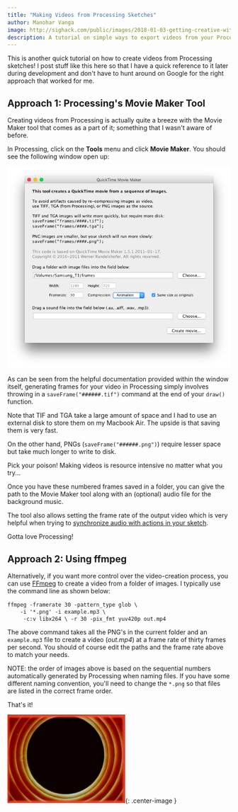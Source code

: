 ```yaml
---
title: "Making Videos from Processing Sketches"
author: Manohar Vanga
image: http://sighack.com/public/images/2018-01-03-getting-creative-with-perlin-noise-fields/example-4.png
description: A tutorial on simple ways to export videos from your Processing sketches.
---
```


This is another quick tutorial on how to create videos from Processing sketches!
I post stuff like this here so that I have a quick reference to it later 
during development and don't have to hunt around on Google for the right
approach that worked for me.

## Approach 1: Processing's Movie Maker Tool

Creating videos from Processing is actually quite a breeze with the Movie Maker
tool that comes as a part of it; something that I wasn't aware of before.

In Processing, click on the **Tools** menu and click **Movie Maker**. You should
see the following window open up:

![](/public/images/make-videos-from-processing-sketches/moviemaker.png)

As can be seen from the helpful documentation provided within the window
itself, generating frames for your video in Processing simply involves throwing
in a `saveFrame("######.tif")` command at the end of your `draw()` function.

Note that TIF and TGA take a large amount of space and I had to use an external
disk to store them on my Macbook Air. The upside is that saving them is very fast.

On the other hand, PNGs (`saveFrame("######.png")`) require lesser space but
take much longer to write to disk.

Pick your poison! Making videos is resource intensive no matter what you try...

Once you have these numbered frames saved in a folder, you can give the path
to the Movie Maker tool along with an (optional) audio file for the background
music.

The tool also allows setting the frame rate of the output video which is very
helpful when trying to [synchronize audio with actions in your sketch](extract-onset-beat-times-from-audio-files).

Gotta love Processing!

## Approach 2: Using ffmpeg

Alternatively, if you want more control over the video-creation process, you
can use [FFmpeg](https://www.ffmpeg.org/) to create a video from a folder of
images. I typically use the command line as shown below:

    ffmpeg -framerate 30 -pattern_type glob \
        -i '*.png' -i example.mp3 \
         -c:v libx264 \ -r 30 -pix_fmt yuv420p out.mp4

The above command takes all the PNG's in the current folder and an `example.mp3`
file to create a video (_out.mp4_) at a frame rate of thirty frames per second.
You should of course edit the paths and the frame rate above to match your needs.

NOTE: the order of images above is based on the sequential numbers automatically
generated by Processing when naming files. If you have some different naming
convention, you'll need to change the `*.png` so that files are listed in
the correct frame order.

That's it!

![](/public/images/end.gif){: .center-image }
